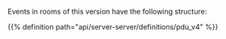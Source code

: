 Events in rooms of this version have the following structure:

{{% definition path="api/server-server/definitions/pdu_v4" %}}
